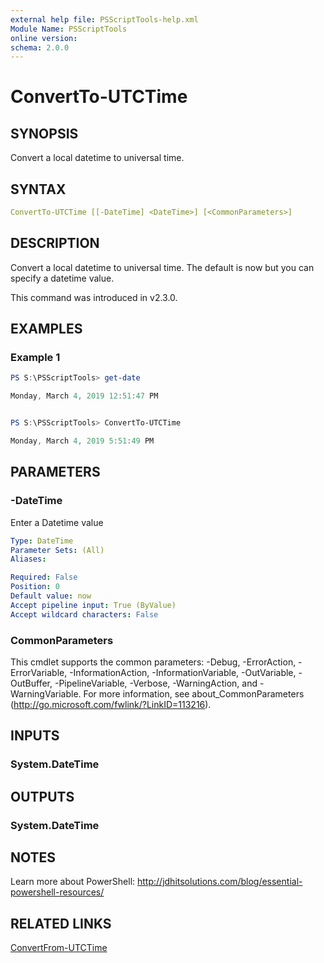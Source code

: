```yaml
---
external help file: PSScriptTools-help.xml
Module Name: PSScriptTools
online version:
schema: 2.0.0
---
```


# ConvertTo-UTCTime

## SYNOPSIS

Convert a local datetime to universal time.

## SYNTAX

```yaml
ConvertTo-UTCTime [[-DateTime] <DateTime>] [<CommonParameters>]
```

## DESCRIPTION

Convert a local datetime to universal time. The default is now but you can specify a datetime value.

This command was introduced in v2.3.0.

## EXAMPLES

### Example 1

```powershell
PS S:\PSScriptTools> get-date

Monday, March 4, 2019 12:51:47 PM


PS S:\PSScriptTools> ConvertTo-UTCTime

Monday, March 4, 2019 5:51:49 PM
```

## PARAMETERS

### -DateTime

Enter a Datetime value

```yaml
Type: DateTime
Parameter Sets: (All)
Aliases:

Required: False
Position: 0
Default value: now
Accept pipeline input: True (ByValue)
Accept wildcard characters: False
```

### CommonParameters

This cmdlet supports the common parameters: -Debug, -ErrorAction, -ErrorVariable, -InformationAction, -InformationVariable, -OutVariable, -OutBuffer, -PipelineVariable, -Verbose, -WarningAction, and -WarningVariable.
For more information, see about_CommonParameters (http://go.microsoft.com/fwlink/?LinkID=113216).

## INPUTS

### System.DateTime

## OUTPUTS

### System.DateTime

## NOTES

Learn more about PowerShell:
http://jdhitsolutions.com/blog/essential-powershell-resources/

## RELATED LINKS

[ConvertFrom-UTCTime]()